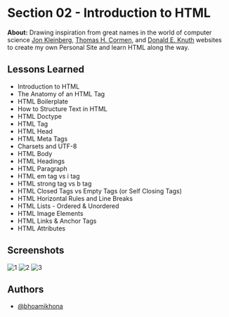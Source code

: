 
# Section 02 - Introduction to HTML

**About:** Drawing inspiration from great names in the world of computer science [Jon Kleinberg](https://www.cs.cornell.edu/home/kleinber/), [Thomas H. Cormen](https://www.cs.dartmouth.edu/~thc/), and [Donald E. Knuth](https://www-cs-faculty.stanford.edu/~knuth/) websites to create my own Personal Site and learn HTML along the way.

## Lessons Learned

- Introduction to HTML
- The Anatomy of an HTML Tag
- HTML Boilerplate
- How to Structure Text in HTML
- HTML Doctype
- HTML Tag
- HTML Head
- HTML Meta Tags
- Charsets and UTF-8
- HTML Body
- HTML Headings
- HTML Paragraph
- HTML em tag vs i tag
- HTML strong tag vs b tag
- HTML Closed Tags vs Empty Tags (or Self Closing Tags)
- HTML Horizontal Rules and Line Breaks
- HTML Lists - Ordered & Unordered
- HTML Image Elements
- HTML Links & Anchor Tags
- HTML Attributes

## Screenshots

![1](https://user-images.githubusercontent.com/50435319/197455908-8f83e656-e306-4e12-b258-7c6bf27edd93.PNG)
![2](https://user-images.githubusercontent.com/50435319/197455915-1c4b4ba6-4311-4f8d-8395-b81d0e160f64.PNG)
![3](https://user-images.githubusercontent.com/50435319/197455922-b1bdb88f-d36c-4527-b949-6aae2bfbe2dd.PNG)

## Authors

- [@bhoamikhona](https://github.com/bhoamikhona)

